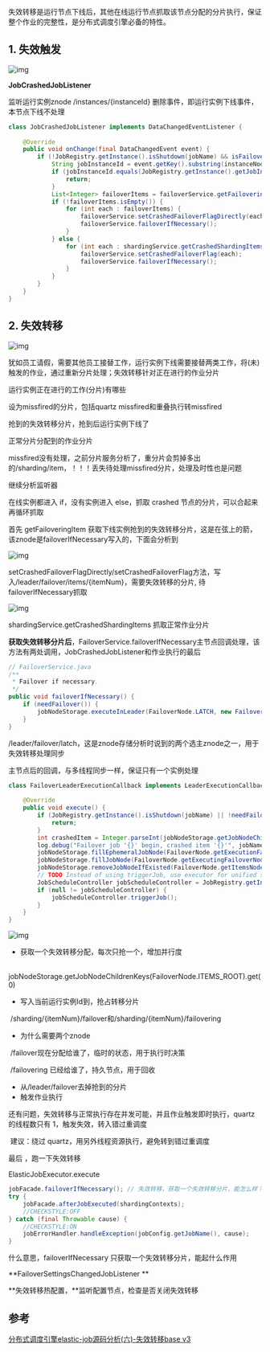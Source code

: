 失效转移是运行节点下线后，其他在线运行节点抓取该节点分配的分片执行，保证整个作业的完整性，是分布式调度引擎必备的特性。

## 1. 失效触发

![img](http://blog-1259650185.cosbj.myqcloud.com/img/202204/26/1650939616.png)

**JobCrashedJobListener** 

监听运行实例znode /instances/{instanceId} 删除事件，即运行实例下线事件，本节点下线不处理

```java
class JobCrashedJobListener implements DataChangedEventListener {
    
    @Override
    public void onChange(final DataChangedEvent event) {
        if (!JobRegistry.getInstance().isShutdown(jobName) && isFailoverEnabled() && Type.DELETED == event.getType() && instanceNode.isInstancePath(event.getKey())) {
            String jobInstanceId = event.getKey().substring(instanceNode.getInstanceFullPath().length() + 1);
            if (jobInstanceId.equals(JobRegistry.getInstance().getJobInstance(jobName).getJobInstanceId())) {
                return;
            }
            List<Integer> failoverItems = failoverService.getFailoveringItems(jobInstanceId);
            if (!failoverItems.isEmpty()) {
                for (int each : failoverItems) {
                    failoverService.setCrashedFailoverFlagDirectly(each);
                    failoverService.failoverIfNecessary();
                }
            } else {
                for (int each : shardingService.getCrashedShardingItems(jobInstanceId)) {
                    failoverService.setCrashedFailoverFlag(each);
                    failoverService.failoverIfNecessary();
                }
            }
        }
    }
}
```

## 2. 失效转移

![img](http://blog-1259650185.cosbj.myqcloud.com/img/202204/26/1650939780.png)

犹如员工请假，需要其他员工接替工作，运行实例下线需要接替两类工作，将(未)触发的作业，通过重新分片处理；失效转移针对正在进行的作业分片

运行实例正在进行的工作(分片)有哪些

设为missfired的分片，包括quartz missfired和重叠执行转missfired

抢到的失效转移分片，抢到后运行实例下线了

正常分片分配到的作业分片

missfired没有处理，之前分片服务分析了，重分片会剪掉多出的/sharding/item，！！！丢失待处理missfired分片，处理及时性也是问题

继续分析监听器

在线实例都进入 if，没有实例进入 else，抓取 crashed 节点的分片，可以合起来再循环抓取

首先 getFailoveringItem 获取下线实例抢到的失效转移分片，这是在弦上的箭，该znode是failoverIfNecessary写入的，下面会分析到

![img](http://blog-1259650185.cosbj.myqcloud.com/img/202204/26/1650940363.png)

setCrashedFailoverFlagDirectly/setCrashedFailoverFlag方法，写入/leader/failover/items/{itemNum}，需要失效转移的分片, 待failoverIfNecessary抓取

![img](http://blog-1259650185.cosbj.myqcloud.com/img/202204/26/1650940423.png)



shardingService.getCrashedShardingItems 抓取正常作业分片

**获取失效转移分片后**，FailoverService.failoverIfNecessary主节点回调处理，该方法有两处调用，JobCrashedJobListener和作业执行的最后

```java
// FailoverService.java
/**
 * Failover if necessary.
 */
public void failoverIfNecessary() {
    if (needFailover()) {
        jobNodeStorage.executeInLeader(FailoverNode.LATCH, new FailoverLeaderExecutionCallback());
    }
}
```

/leader/failover/latch，这是znode存储分析时说到的两个选主znode之一，用于失效转移处理同步

主节点后的回调，与多线程同步一样，保证只有一个实例处理

```java
class FailoverLeaderExecutionCallback implements LeaderExecutionCallback {
    
    @Override
    public void execute() {
        if (JobRegistry.getInstance().isShutdown(jobName) || !needFailover()) {
            return;
        }
        int crashedItem = Integer.parseInt(jobNodeStorage.getJobNodeChildrenKeys(FailoverNode.ITEMS_ROOT).get(0));
        log.debug("Failover job '{}' begin, crashed item '{}'", jobName, crashedItem);
        jobNodeStorage.fillEphemeralJobNode(FailoverNode.getExecutionFailoverNode(crashedItem), JobRegistry.getInstance().getJobInstance(jobName).getJobInstanceId());
        jobNodeStorage.fillJobNode(FailoverNode.getExecutingFailoverNode(crashedItem), JobRegistry.getInstance().getJobInstance(jobName).getJobInstanceId());
        jobNodeStorage.removeJobNodeIfExisted(FailoverNode.getItemsNode(crashedItem));
        // TODO Instead of using triggerJob, use executor for unified scheduling
        JobScheduleController jobScheduleController = JobRegistry.getInstance().getJobScheduleController(jobName);
        if (null != jobScheduleController) {
            jobScheduleController.triggerJob();
        }
    }
}
```

![img](http://blog-1259650185.cosbj.myqcloud.com/img/202204/26/1650941594.png)

- 获取一个失效转移分配，每次只抢一个，增加并行度

​		jobNodeStorage.getJobNodeChildrenKeys(FailoverNode.ITEMS_ROOT).get(0)

- 写入当前运行实例Id到，抢占转移分片

​		/sharding/{itemNum}/failover和/sharding/{itemNum}/failovering

- 为什么需要两个znode

​		/failover现在分配给谁了，临时的状态，用于执行时决策

​		/failovering 已经给谁了，持久节点，用于回收

- 从/leader/failover去掉抢到的分片
- 触发作业执行

​	还有问题，失效转移与正常执行存在并发可能，并且作业触发即时执行，quartz 的线程数只有 1，触发失效，转入错过重调度

​	建议：绕过 quartz，用另外线程资源执行，避免转到错过重调度

最后 ，跑一下失效转移

ElasticJobExecutor.execute

```java
jobFacade.failoverIfNecessary(); // 失效转移，获取一个失效转移分片，能怎么样？
try {
    jobFacade.afterJobExecuted(shardingContexts);
    //CHECKSTYLE:OFF
} catch (final Throwable cause) {
    //CHECKSTYLE:ON
    jobErrorHandler.handleException(jobConfig.getJobName(), cause);
}
```

什么意思，failoverIfNecessary 只获取一个失效转移分片，能起什么作用

**FailoverSettingsChangedJobListener **

**失效转移热配置，**监听配置节点，检查是否关闭失效转移



## 参考

[分布式调度引擎elastic-job源码分析(六)-失效转移base v3](https://www.jianshu.com/p/e9ebf7a9df18)
